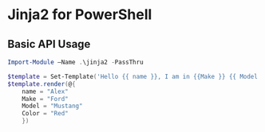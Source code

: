 # Jinja2 for PowerShell

## Basic API Usage
```PowerShell
Import-Module –Name .\jinja2 -PassThru

$template = Set-Template('Hello {{ name }}, I am in {{Make }} {{ Model }}!')
$template.render(@{
    name = "Alex"
    Make = "Ford"
    Model = "Mustang"
    Color = "Red"
    })
```
